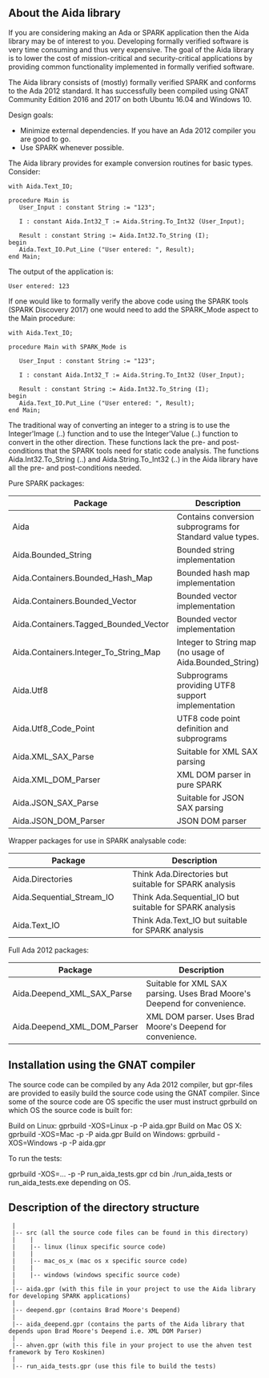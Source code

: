 About the Aida library
----------------------

If you are considering making an Ada or SPARK application then the Aida library may
be of interest to you. Developing formally verified software is very time consuming and thus very expensive.
The goal of the Aida library is to lower the cost of mission-critical and security-critical
applications by providing common functionality implemented in formally verified software.

The Aida library consists of (mostly) formally verified SPARK and conforms to the Ada 2012 standard.
It has successfully been compiled using GNAT Community Edition 2016 and 2017 on both Ubuntu 16.04 and Windows 10.

Design goals:

 - Minimize external dependencies. If you have an Ada 2012 compiler you are good to go.
 - Use SPARK whenever possible.

The Aida library provides for example conversion routines for basic types.
Consider:
```
with Aida.Text_IO;

procedure Main is
   User_Input : constant String := "123";

   I : constant Aida.Int32_T := Aida.String.To_Int32 (User_Input);

   Result : constant String := Aida.Int32.To_String (I);
begin
   Aida.Text_IO.Put_Line ("User entered: ", Result);
end Main;
```
The output of the application is:
```
User entered: 123
```
If one would like to formally verify the above code using the SPARK tools (SPARK Discovery 2017)
one would need to add the SPARK_Mode aspect to the Main procedure:
```
with Aida.Text_IO;

procedure Main with SPARK_Mode is
   
   User_Input : constant String := "123";

   I : constant Aida.Int32_T := Aida.String.To_Int32 (User_Input);

   Result : constant String := Aida.Int32.To_String (I);
begin
   Aida.Text_IO.Put_Line ("User entered: ", Result);
end Main;
```
The traditional way of converting an integer to a string is to use the Integer'Image (..)
function and to use the Integer'Value (..) function to convert in the other direction.
These functions lack the pre- and post-conditions that the SPARK tools need
for static code analysis. The functions Aida.Int32.To_String (..) and
Aida.String.To_Int32 (..) in the Aida library have all the pre- and post-conditions needed.

Pure SPARK packages:

| Package                                 | Description                                                            |
|-----------------------------------------|------------------------------------------------------------------------|
| Aida                                    | Contains conversion subprograms for Standard value types.              |
| Aida.Bounded_String                     | Bounded string implementation                                          |
| Aida.Containers.Bounded_Hash_Map        | Bounded hash map implementation                                        |
| Aida.Containers.Bounded_Vector          | Bounded vector implementation                                          |
| Aida.Containers.Tagged_Bounded_Vector   | Bounded vector implementation                                          |
| Aida.Containers.Integer_To_String_Map   | Integer to String map (no usage of Aida.Bounded_String)                |
| Aida.Utf8                               | Subprograms providing UTF8 support implementation                      |
| Aida.Utf8_Code_Point                    | UTF8 code point definition and subprograms                             |
| Aida.XML_SAX_Parse                      | Suitable for XML SAX parsing                                           |
| Aida.XML_DOM_Parser                     | XML DOM parser in pure SPARK                                           |
| Aida.JSON_SAX_Parse                     | Suitable for JSON SAX parsing                                          |
| Aida.JSON_DOM_Parser                    | JSON DOM parser                                                        |

Wrapper packages for use in SPARK analysable code:

| Package                                 | Description                                                            |
|-----------------------------------------|------------------------------------------------------------------------|
| Aida.Directories                        | Think Ada.Directories but suitable for SPARK analysis                  |
| Aida.Sequential_Stream_IO               | Think Ada.Sequential_IO but suitable for SPARK analysis                |
| Aida.Text_IO                            | Think Ada.Text_IO but suitable for SPARK analysis                      |

Full Ada 2012 packages:

| Package                                 | Description                                                              |
|-----------------------------------------|--------------------------------------------------------------------------|
| Aida.Deepend_XML_SAX_Parse              | Suitable for XML SAX parsing. Uses Brad Moore's Deepend for convenience. |
| Aida.Deepend_XML_DOM_Parser             | XML DOM parser. Uses Brad Moore's Deepend for convenience.               |

Installation using the GNAT compiler
------------------------------------
The source code can be compiled by any Ada 2012 compiler, but gpr-files are provided to easily build the source code using the GNAT compiler.
Since some of the source code are OS specific the user must instruct gprbuild on which OS the source code is built for:

Build on Linux:    gprbuild -XOS=Linux   -p -P aida.gpr
Build on Mac OS X: gprbuild -XOS=Mac     -p -P aida.gpr
Build on Windows:  gprbuild -XOS=Windows -p -P aida.gpr

To run the tests:

   gprbuild -XOS=... -p -P run_aida_tests.gpr
   cd bin
   ./run_aida_tests or run_aida_tests.exe depending on OS.

Description of the directory structure
--------------------------------------
```
 |
 |-- src (all the source code files can be found in this directory)
 |    |
 |    |-- linux (linux specific source code)
 |    |
 |    |-- mac_os_x (mac os x specific source code)
 |    |
 |    |-- windows (windows specific source code)
 |
 |-- aida.gpr (with this file in your project to use the Aida library for developing SPARK applications)
 |
 |-- deepend.gpr (contains Brad Moore's Deepend)
 |
 |-- aida_deepend.gpr (contains the parts of the Aida library that depends upon Brad Moore's Deepend i.e. XML DOM Parser)
 |
 |-- ahven.gpr (with this file in your project to use the ahven test framework by Tero Koskinen)
 |
 |-- run_aida_tests.gpr (use this file to build the tests)
```
